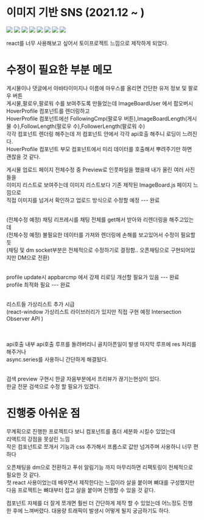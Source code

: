 # 이미지 기반 SNS (2021.12 ~ )

<img src="https://img.shields.io/badge/react-%2320232a.svg?style=for-the-badge&logo=react&logoColor=%2361DAFB"/> <img src="https://img.shields.io/badge/redux-%23593d88.svg?style=for-the-badge&logo=redux&logoColor=white"/>
<img src="https://img.shields.io/badge/AWS-%23FF9900.svg?style=for-the-badge&logo=amazon-aws&logoColor=white"/>
<img src="https://img.shields.io/badge/MongoDB-%234ea94b.svg?style=for-the-badge&logo=mongodb&logoColor=white"/>
<img src="https://img.shields.io/badge/node.js-6DA55F?style=for-the-badge&logo=node.js&logoColor=white"/>
<img src="https://img.shields.io/badge/MUI-%230081CB.svg?style=for-the-badge&logo=mui&logoColor=white"/>
<img src="https://img.shields.io/badge/Socket.io-black?style=for-the-badge&logo=socket.io&badgeColor=010101"/>
<img src="https://img.shields.io/badge/JWT-black?style=for-the-badge&logo=JSON%20web%20tokens"/><br>

react를 너무 사용해보고 싶어서 토이프로젝트 느낌으로 제작하게 되었다.<br>

# 수정이 필요한 부분 메모

게시물이나 댓글에서 아바타이미지나 이름에 마우스를 올리면 간단한 유저 정보 및 팔로우 버튼 <br>
게시물,팔로우,팔로워 수를 보여주도록 만들었는데 ImageBoardUser 에서 팝오버시 HoverProfile 컴포넌트를 렌더링하고 <br>
HoverProfile 컴포넌트에선 FollowingCmp(팔로우 버튼),ImageBoardLength(게시물 수),FollowLength(팔로우 수),FollowerLength(팔로워 수) <br>
각각 컴포넌트 렌더링 해주는데 저 컴포넌트 안에서 각각 api호출 해주니 로딩이 느려진다.<br>
HoverProfile 컴포넌트 부모 컴포넌트에서 미리 데이터를 호출해서 뿌려주기만 하면 괜찮을 것 같다.

게시물 업로드 페이지 전체수정 중 Preview로 인풋파일을 했을때 내가 올린 여러 사진들을 <br>
이미지 리스트로 보여주는데 이미지 리스트보다 기존 제작된 ImageBoard.js 페이지 느낌으로 <br>
직접 이미지를 넘겨서 확인하고 업로드 방식으로 수정할 예정  --- 완료
<br><br>

(전체수정 예정) 채팅 리프레시를 채팅 전체를 get해서 받아와 리렌더링을 해주고있는데<br>
(전체수정 예정) 불필요한 데이터를 가져와 렌더링에 손해를 보고있어서 수정이 필요할듯<br>
(채팅 및 dm socket부분은 전체적으로 수정하기로 결정함.. 오픈채팅으로 구현되어있지만 DM으로 전환)
<br><br>

profile update시 appbarcmp 에서 강제 리로딩 개선할 필요가 있음 --- 완료 <br>
profile 최적화 필요 --- 완료

<br>
리스트들 가상리스트 추가 시급 <br>
(react-window 가상리스트 라이브러리가 있지만 직접 구현 예정 Intersection Observer API )

<br><br>
api호출 내부 api호출 루프를 돌려버리니 골치아픈일이 발생 마지막 루프에 res 처리를 해주거나 <br>async.series를 사용하니 간단하게 해결됬다.

<br>
검색 preview 구현시 한글 자음부분에서 프리뷰가 끊기는현상이 있다. <br>한글 전문 검색으로 수정 할 필요가 있겠다.
 <br>
 
# 진행중 아쉬운 점<br>
무계획으로 진행한 프로젝트다 보니 컴포넌트를 좀더 세분화 시킬수 있었는데<br>리액트의 강점을 못살린 느낌<br>
작은 컴포넌트로 쪼개서 기능과 css 추가해서 프롭스로 값만 넘겨주며 사용하니 너무 편하다<br>

오픈채팅을 dm으로 전환하고 푸쉬 알림기능 까지 마무리하면 리팩토링이 전체적으로 필요한 것 같다. <br>
첫 react 사용이었는데 배우면서 제작한다는 느낌이라 살을 붙이며 뼈대를 구성했지만 <br>
다음 프로젝트는 뼈대부터 잡고 살을 붙이며 진행할 수 있을 것 같다. 

컴포넌트 자체를 더 잘게 쪼개면 훨씬 더 간단하게 제작 할 수 있었는데 어느정도 진행 한 후에 느껴버렸다.
대용량 트래픽이 발생시 어떻게 될지 궁금하기도 하다.

